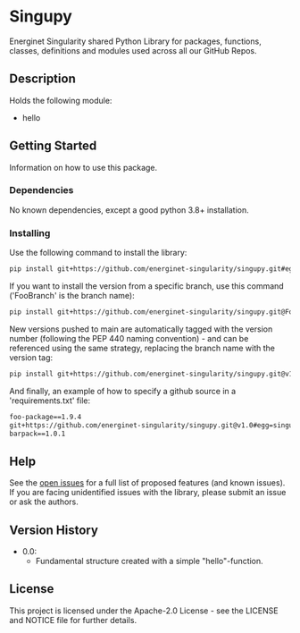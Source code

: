# Singupy

Energinet Singularity shared Python Library for packages, functions, classes, definitions and modules used across all our GitHub Repos.

## Description

Holds the following module:
* hello

## Getting Started

Information on how to use this package.

### Dependencies

No known dependencies, except a good python 3.8+ installation.

### Installing

Use the following command to install the library:
````bash
pip install git+https://github.com/energinet-singularity/singupy.git#egg=singupy
````

If you want to install the version from a specific branch, use this command ('FooBranch' is the branch name):

````bash
pip install git+https://github.com/energinet-singularity/singupy.git@FooBranch#egg=singupy
````

New versions pushed to main are automatically tagged with the version number (following the PEP 440 naming convention) - and can be referenced using the same strategy, replacing the branch name with the version tag:

````bash
pip install git+https://github.com/energinet-singularity/singupy.git@v1.0#egg=singupy
````

And finally, an example of how to specify a github source in a 'requirements.txt' file:

````txt
foo-package==1.9.4
git+https://github.com/energinet-singularity/singupy.git@v1.0#egg=singupy
barpack==1.0.1
````

## Help

See the [open issues](https://github.com/energinet-singularity/singupy/issues) for a full list of proposed features (and known issues).
If you are facing unidentified issues with the library, please submit an issue or ask the authors.

## Version History

* 0.0:
    * Fundamental structure created with a simple "hello"-function.

## License

This project is licensed under the Apache-2.0 License - see the LICENSE and NOTICE file for further details.
